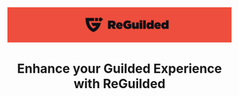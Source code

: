 <div align="center">
    <img src="https://raw.githubusercontent.com/ReGuilded/.github/main/assets/ReGuilded_Banner.png" />
    <br />
    <h1 style="font-weight:bold;">Enhance your Guilded Experience with ReGuilded</h1>
</div>
